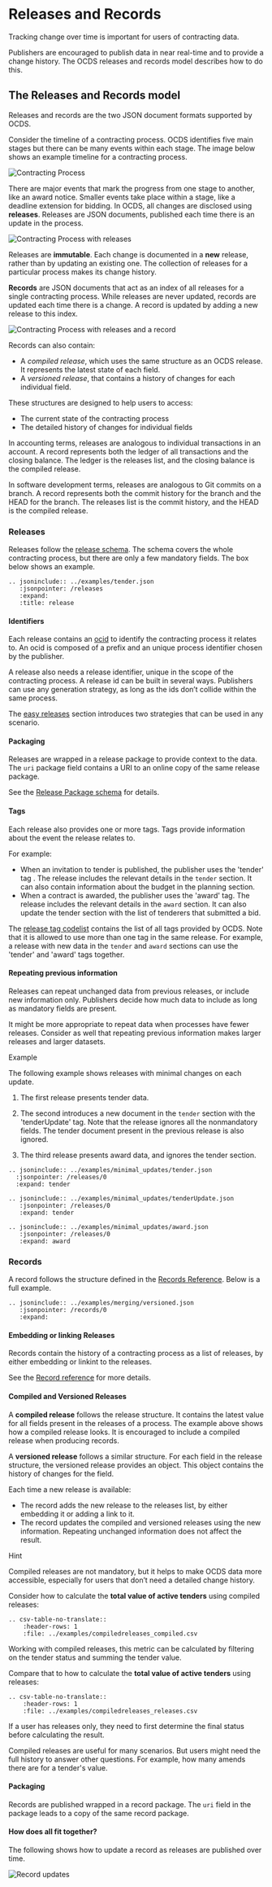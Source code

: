 # Releases and Records

Tracking change over time is important for users of contracting data.

Publishers are encouraged to publish data in near real-time and to provide a change history. The OCDS releases and records model describes how to do this.

## The Releases and Records model

Releases and records are the two JSON document formats supported by OCDS.

Consider the timeline of a contracting process. OCDS identifies five main stages but there can be many events within each stage. The image below shows an example timeline for a contracting process.

![Contracting Process](../_static/png/changehistory_process.png)

There are major events that mark the progress from one stage to another, like an award notice. Smaller events take place within a stage, like a deadline extension for bidding. In OCDS, all changes are disclosed using **releases**. Releases are JSON documents, published each time there is an update in the process.

![Contracting Process with releases](../_static/png/changehistory_process2.png)

Releases are **immutable**. Each change is documented in a **new** release, rather than by updating an existing one. The collection of releases for a particular process makes its change history.

**Records** are JSON documents that act as an index of all releases for a single contracting process. While releases are never updated, records are updated each time there is a change. A record is updated by adding a new release to this index.

![Contracting Process with releases and a record](../_static/png/changehistory_process_record.png)

Records can also contain:

* A *compiled release*, which uses the same structure as an OCDS release. It represents the latest state of each field.
* A *versioned release*, that contains a history of changes for each individual field.

These structures are designed to help users to access:

* The current state of the contracting process 
* The detailed history of changes for individual fields

In accounting terms, releases are analogous to individual transactions in an account. A record represents both the ledger of all transactions and the closing balance. The ledger is the releases list, and the closing balance is the compiled release.

In software development terms, releases are analogous to Git commits on a branch. A record represents both the commit history for the branch and the HEAD for the branch. The releases list is the commit history, and the HEAD is the compiled release.

### Releases

Releases follow the [release schema](../schema/reference). The schema covers the whole contracting process, but there are only a few mandatory fields. The box below shows an example.

```eval_rst
.. jsoninclude:: ../examples/tender.json
   :jsonpointer: /releases
   :expand: 
   :title: release
```

#### Identifiers

Each release contains an [ocid](../../schema/identifiers/#contracting-process-identifier-ocid) to identify the contracting process it relates to. An ocid is composed of a prefix and an unique process identifier chosen by the publisher.

A release also needs a release identifier, unique in the scope of the contracting process. A release id can be built in several ways. Publishers can use any generation strategy, as long as the ids don’t collide within the same process.

The [easy releases](../guidance/build/easy_releases) section introduces two strategies that can be used in any scenario. 

#### Packaging

Releases are wrapped in a release package to provide context to the data. The `uri` package field contains a URI to an online copy of the same release package.

See the [Release Package schema](../schema/release_package) for details.

#### Tags

Each release also provides one or more tags. Tags provide information about the event the release relates to.

For example:

* When an invitation to tender is published, the publisher uses the 'tender' tag . The release includes the relevant details in the `tender` section. It can also contain information about the budget in the planning section.
* When a contract is awarded, the publisher uses the 'award' tag. The release includes the relevant details in the `award` section. It can also update the tender section with the list of tenderers that submitted a bid. 

The [release tag codelist](../../schema/codelists/#release-tag) contains the list of all tags provided by OCDS. Note that it is allowed to use more than one tag in the same release. For example, a release with new data in the `tender` and `award` sections can use the 'tender' and 'award' tags together.

#### Repeating previous information

Releases can repeat unchanged data from previous releases, or include new information only. Publishers decide how much data to include as long as mandatory fields are present.

It might be more appropriate to repeat data when processes have fewer releases. Consider as well that repeating previous information makes larger releases and larger datasets.

<div class="example hint" markdown=1>

<p class="first admonition-title">Example</p>

The following example shows releases with minimal changes on each update. 

1. The first release presents tender data. 

2. The second introduces a new document in the `tender` section with the 'tenderUpdate' tag. Note that the release ignores all the nonmandatory fields. The tender document present in the previous release is also ignored.

3. The third release presents award data, and ignores the tender section.

 ```eval_rst
.. jsoninclude:: ../examples/minimal_updates/tender.json
   :jsonpointer: /releases/0
   :expand: tender
 ```

```eval_rst
.. jsoninclude:: ../examples/minimal_updates/tenderUpdate.json
   :jsonpointer: /releases/0
   :expand: tender
```

```eval_rst
.. jsoninclude:: ../examples/minimal_updates/award.json
   :jsonpointer: /releases/0
   :expand: award
```

</div>

### Records

A record follows the structure defined in the [Records Reference](../schema/records_reference). Below is a full example.

```eval_rst
.. jsoninclude:: ../examples/merging/versioned.json
   :jsonpointer: /records/0
   :expand: 
```

#### Embedding or linking Releases

Records contain the history of a contracting process as a list of releases, by either embedding or linkint to the releases.

See the [Record reference](../schema/records_reference) for more details.

#### Compiled and Versioned Releases

A **compiled release** follows the release structure. It contains the latest value for all fields present in the releases of a process. The example above shows how a compiled release looks. It is encouraged to include a compiled release when producing records.

A **versioned release** follows a similar structure. For each field in the release structure, the versioned release provides an object. This object contains the history of changes for the field.

Each time a new release is available:

* The record adds the new release to the releases list, by either embedding it or adding a link to it.
* The record updates the compiled and versioned releases using the new information. Repeating unchanged information does not affect the result.

<div class="example hint" markdown=1>

<p class="first admonition-title">Hint</p>

Compiled releases are not mandatory, but it helps to make OCDS data more accessible, especially for users that don’t need a detailed change history.

Consider how to calculate the **total value of active tenders** using compiled releases:

```eval_rst
.. csv-table-no-translate::
    :header-rows: 1
    :file: ../examples/compiledreleases_compiled.csv
```

Working with compiled releases, this metric can be calculated by filtering on the tender status and summing the tender value.

Compare that to how to calculate the **total value of active tenders** using releases:

```eval_rst
.. csv-table-no-translate::
    :header-rows: 1
    :file: ../examples/compiledreleases_releases.csv
```

If a user has releases only, they need to first determine the final status before calculating the result.

Compiled releases are useful for many scenarios. But users might need the full history to answer other questions. For example, how many amends there are for a tender's value.

</div>

#### Packaging

Records are published wrapped in a record package. The `uri` field in the package leads to a copy of the same record package.

#### How does all fit together?

The following shows how to update a record as releases are published over time.

![Record updates](../_static/change_history_animation.gif)